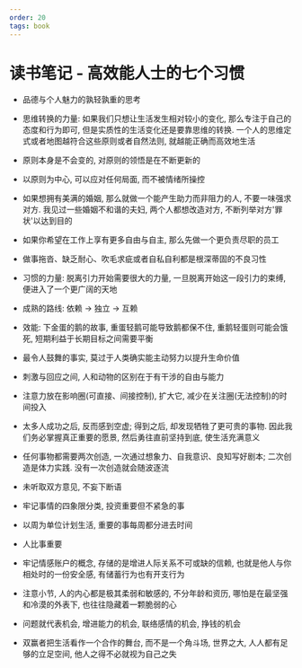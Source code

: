 ```yaml
---
order: 20
tags: book
---
```


# 读书笔记 - 高效能人士的七个习惯

- 品德与个人魅力的孰轻孰重的思考

- 思维转换的力量: 如果我们只想让生活发生相对较小的变化, 那么专注于自己的态度和行为即可, 但是实质性的生活变化还是要靠思维的转换. 一个人的思维定式或者地图越符合这些原则或者自然法则, 就越能正确而高效地生活

- 原则本身是不会变的, 对原则的领悟是在不断更新的

- 以原则为中心, 可以应对任何局面, 而不被情绪所操控

- 如果想拥有美满的婚姻, 那么就做一个能产生助力而非阻力的人, 不要一味强求对方. 我见过一些婚姻不和谐的夫妇, 两个人都想改造对方, 不断列举对方'罪状'以达到目的

- 如果你希望在工作上享有更多自由与自主, 那么先做一个更负责尽职的员工

- 做事拖沓、缺乏耐心、吹毛求疵或者自私自利都是根深蒂固的不良习性

- 习惯的力量: 脱离引力开始需要很大的力量, 一旦脱离开始这一段引力的束缚, 便进入了一个更广阔的天地

- 成熟的路线: 依赖 -> 独立 -> 互赖

- 效能: 下金蛋的鹅的故事, 重蛋轻鹅可能导致鹅都保不住, 重鹅轻蛋则可能会饿死, 短期利益于长期目标之间需要平衡

- 最令人鼓舞的事实, 莫过于人类确实能主动努力以提升生命价值

- 刺激与回应之间, 人和动物的区别在于有干涉的自由与能力

- 注意力放在影响圈(可直接、间接控制), 扩大它, 减少在关注圈(无法控制)的时间投入

- 太多人成功之后, 反而感到空虚; 得到之后, 却发现牺牲了更可贵的事物. 因此我们务必掌握真正重要的愿景, 然后勇往直前坚持到底, 使生活充满意义

- 任何事物都需要两次创造, 一次通过想象力、自我意识、良知写好剧本; 二次创造是体力实践. 没有一次创造就会随波逐流

- 未听取双方意见, 不妄下断语

- 牢记事情的四象限分类, 投资重要但不紧急的事

- 以周为单位计划生活, 重要的事每周都分进去时间

- 人比事重要

- 牢记情感账户的概念, 存储的是增进人际关系不可或缺的信赖, 也就是他人与你相处时的一份安全感, 有储蓄行为也有开支行为

- 注意小节, 人的内心都是极其柔弱和敏感的, 不分年龄和资历, 哪怕是在最坚强和冷漠的外表下, 也往往隐藏着一颗脆弱的心

- 问题就代表机会, 增进能力的机会, 联络感情的机会, 挣钱的机会

- 双赢者把生活看作一个合作的舞台, 而不是一个角斗场, 世界之大, 人人都有足够的立足空间, 他人之得不必就视为自己之失
